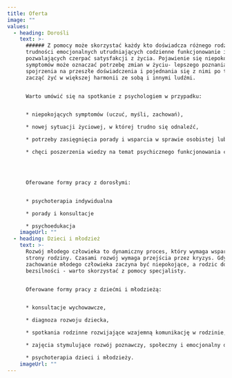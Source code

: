 ```yaml
---
title: Oferta
image: ""
values:
  - heading: Dorośli
    text: >-
      ###### Z pomocy może skorzystać każdy kto doświadcza różnego rodzaju
      trudności emocjonalnych utrudniających codzienne funkcjonowanie i nie
      pozwalających czerpać satysfakcji z życia. Pojawienie się niepokojących
      symptomów może oznaczać potrzebę zmian w życiu- lepszego poznania siebie,
      spojrzenia na przeszłe doświadczenia i pojednania się z nimi po to, by
      zacząć żyć w większej harmonii ze sobą i innymi ludźmi.


      Warto umówić się na spotkanie z psychologiem w przypadku:


      * niepokojących symptomów (uczuć, myśli, zachowań),

      * nowej sytuacji życiowej, w której trudno się odnaleźć,

      * potrzeby zasięgnięcia porady i wsparcia w sprawie osobistej lub rodzinnej,

      * chęci poszerzenia wiedzy na temat psychicznego funkcjonowania człowieka oraz lepszego porozumiewania się z innymi.




      Oferowane formy pracy z dorosłymi:


      * psychoterapia indywidualna

      * porady i konsultacje

      * psychoedukacja
    imageUrl: ""
  - heading: Dzieci i młodzież
    text: >-
      Rozwój młodego człowieka to dynamiczny proces, który wymaga wsparcia ze
      strony rodziny. Czasami rozwój wymaga przejścia przez kryzys. Gdy
      zachowanie młodego człowieka zaczyna być niepokojące, a rodzic doświadcza
      bezsilności - warto skorzystać z pomocy specjalisty.


      Oferowane formy pracy z dziećmi i młodzieżą:


      * konsultacje wychowawcze,

      * diagnoza rozwoju dziecka,

      * spotkania rodzinne rozwijające wzajemną komunikację w rodzinie,

      * zajęcia stymulujące rozwój poznawczy, społeczny i emocjonalny dla dzieci w każdym wieku,

      * psychoterapia dzieci i młodzieży.
    imageUrl: ""
---
```

